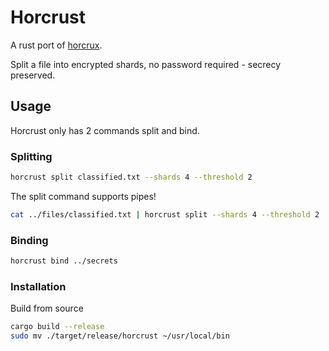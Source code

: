 # Horcrust
A rust port of [horcrux](https://github.com/jesseduffield/horcrux).

Split a file into encrypted shards, no password required - secrecy preserved.

## Usage
Horcrust only has 2 commands split and bind.

### Splitting

```sh
horcrust split classified.txt --shards 4 --threshold 2
```

The split command supports pipes! 

```sh
cat ../files/classified.txt | horcrust split --shards 4 --threshold 2
```

### Binding

```sh
horcrust bind ../secrets
```

### Installation 
Build from source 

```sh
cargo build --release
sudo mv ./target/release/horcrust ~/usr/local/bin
```